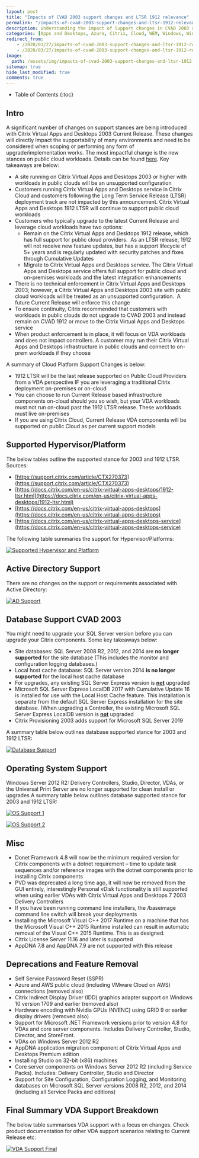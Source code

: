 ```yaml
---
layout: post
title: "Impacts of CVAD 2003 support changes and LTSR 1912 relevance"
permalink: "/impacts-of-cvad-2003-support-changes-and-ltsr-1912-relevance/"
description: Understanding the impact of Support changes in CVAD 2003 and the new relevance of LTSR when thinking about Public Cloud
categories: [Apps and Desktops, Azure, Citrix, Cloud, WEM, Windows, Windows 10, Workspace, XenApp]
redirect_from: 
    - /2020/03/27/impacts-of-cvad-2003-support-changes-and-ltsr-1912-relevance
    - /2020/03/27/impacts-of-cvad-2003-support-changes-and-ltsr-1912-relevance/
image:
  path: /assets/img/impacts-of-cvad-2003-support-changes-and-ltsr-1912-relevance/post_default_image.jpg
sitemap: true
hide_last_modified: true
comments: true
---
```


<!--excerpt-->

-  Table of Contents
{:toc}

## Intro

A significant number of changes on support stances are being introduced with Citrix Virtual Apps and Desktops 2003 Current Release. These changes will directly impact the supportability of many environments and need to be considered when scoping or performing any form of upgrade/implementation works. The most impactful change is the new stances on public cloud workloads. Details can be found [here](https://support.citrix.com/article/CTX270373). Key takeaways are below:

-  A site running on Citrix Virtual Apps and Desktops 2003 or higher with workloads in public clouds will be an unsupported configuration
-  Customers running Citrix Virtual Apps and Desktops service in Citrix Cloud and customers following the Long Term Service Release (LTSR) deployment track are not impacted by this announcement. Citrix Virtual Apps and Desktops 1912 LTSR will continue to support public cloud workloads
-  Customers who typically upgrade to the latest Current Release and leverage cloud workloads have two options:
    -  Remain on the Citrix Virtual Apps and Desktops 1912 release, which has full support for public cloud providers.  As an LTSR release, 1912 will not receive new feature updates, but has a support lifecycle of 5+ years and is regularly updated with security patches and fixes through Cumulative Updates
    -  Migrate to Citrix Virtual Apps and Desktops service. The Citrix Virtual Apps and Desktops service offers full support for public cloud and on-premises workloads and the latest integration enhancements
-  There is no technical enforcement in Citrix Virtual Apps and Desktops 2003; however, a Citrix Virtual Apps and Desktops 2003 site with public cloud workloads will be treated as an unsupported configuration.  A future Current Release will enforce this change
-  To ensure continuity, Citrix recommended that customers with workloads in public clouds do not upgrade to CVAD 2003 and instead remain on CVAD 1912 or move to the Citrix Virtual Apps and Desktops service
-  When product enforcement is in place, it will focus on VDA workloads and does not impact controllers. A customer may run their Citrix Virtual Apps and Desktops infrastructure in public clouds and connect to on-prem workloads if they choose

A summary of Cloud Platform Support Changes is below:

-  1912 LTSR will be the last release supported on Public Cloud Providers from a VDA perspective IF you are leveraging a traditional Citrix deployment on-premises or on-cloud
-  You can choose to run Current Release based infrastructure components on-cloud should you so wish, but your VDA workloads must not run on-cloud past the 1912 LTSR release. These workloads must live on-premises
-  If you are using Citrix Cloud, Current Release VDA components will be supported on public Cloud as per current support models

## Supported Hypervisor/Platform

The below tables outline the supported stance for 2003 and 1912 LTSR. Sources:

-  [https://support.citrix.com/article/CTX270373](https://support.citrix.com/article/CTX270373)
-  [https://docs.citrix.com/en-us/citrix-virtual-apps-desktops/1912-ltsr.html](https://docs.citrix.com/en-us/citrix-virtual-apps-desktops/1912-ltsr.html)
-  [https://docs.citrix.com/en-us/citrix-virtual-apps-desktops](https://docs.citrix.com/en-us/citrix-virtual-apps-desktops)
-  [https://docs.citrix.com/en-us/citrix-virtual-apps-desktops-service](https://docs.citrix.com/en-us/citrix-virtual-apps-desktops-service)

The following table summaries the support for Hypervisor/Platforms:

[![Supported Hypervisor and Platform]({{site.baseurl}}/assets/img/impacts-of-cvad-2003-support-changes-and-ltsr-1912-relevance/SupportedHypervisor.png)]({{site.baseurl}}/assets/img/impacts-of-cvad-2003-support-changes-and-ltsr-1912-relevance/SupportedHypervisor.png)

## Active Directory Support

There are no changes on the support or requirements associated with Active Directory:

[![AD Support]({{site.baseurl}}/assets/img/impacts-of-cvad-2003-support-changes-and-ltsr-1912-relevance/ADSupport.png)]({{site.baseurl}}/assets/img/impacts-of-cvad-2003-support-changes-and-ltsr-1912-relevance/ADSupport.png)

## Database Support CVAD 2003

You might need to upgrade your SQL Server version before you can upgrade your Citrix components. Some key takeaways below:

-  Site databases: SQL Server 2008 R2, 2012, and 2014 are **no longer supported** for the site database (This includes the monitor and configuration logging databases.)
-  Local host cache database: SQL Server version 2014 **is no longer supported** for the local host cache database
-  For upgrades, any existing SQL Server Express version is **<u>not</u>** upgraded
-  Microsoft SQL Server Express LocalDB 2017 with Cumulative Update 16 is installed for use with the Local Host Cache feature. This installation is separate from the default SQL Server Express installation for the site database. (When upgrading a Controller, the existing Microsoft SQL Server Express LocalDB version is **<u>not</u>** upgraded
-  Citrix Provisioning 2003 adds support for Microsoft SQL Server 2019

A summary table below outlines database supported stance for 2003 and 1912 LTSR:

[![Database Support]({{site.baseurl}}/assets/img/impacts-of-cvad-2003-support-changes-and-ltsr-1912-relevance/Database.png)]({{site.baseurl}}/assets/img/impacts-of-cvad-2003-support-changes-and-ltsr-1912-relevance/Database.png)

## Operating System Support

Windows Server 2012 R2: Delivery Controllers, Studio, Director, VDAs, or the Universal Print Server are no longer supported for clean install or upgrades A summary table below outlines database supported stance for 2003 and 1912 LTSR:

[![OS Support 1]({{site.baseurl}}/assets/img/impacts-of-cvad-2003-support-changes-and-ltsr-1912-relevance/OSList1.png)]({{site.baseurl}}/assets/img/impacts-of-cvad-2003-support-changes-and-ltsr-1912-relevance/OSList1.png)

[![OS Support 2]({{site.baseurl}}/assets/img/impacts-of-cvad-2003-support-changes-and-ltsr-1912-relevance/OSList2.png)]({{site.baseurl}}/assets/img/impacts-of-cvad-2003-support-changes-and-ltsr-1912-relevance/OSList2.png)

## Misc

-  Donet Framework 4.8 will now be the minimum required version for Citrix components with a dotnet requirement – time to update task sequences and/or reference images with the dotnet components prior to installing Citrix components
-  PVD was deprecated a long time ago, it will now be removed from the GUI entirely, interestingly Personal vDisk functionality is still supported when using earlier VDAs with Citrix Virtual Apps and Desktops 7 2003 Delivery Controllers
-  If you have been running command line installers, the /baseimage command line switch will break your deployments
-  Installing the Microsoft Visual C++ 2017 Runtime on a machine that has the Microsoft Visual C++ 2015 Runtime installed can result in automatic removal of the Visual C++ 2015 Runtime. This is as designed.
-  Citrix License Server 11.16 and later is supported
-  AppDNA 7.8 and AppDNA 7.9 are not supported with this release

## Deprecations and Feature Removal

-  Self Service Password Reset (SSPR)
-  Azure and AWS public cloud (including VMware Cloud on AWS) connections (removed also)
-  Citrix Indirect Display Driver (IDD) graphics adapter support on Windows 10 version 1709 and earlier (removed also)
-  Hardware encoding with Nvidia GPUs (NVENC) using GRID 9 or earlier display drivers (removed also)
-  Support for Microsoft .NET Framework versions prior to version 4.8 for VDAs and core server components. Includes Delivery Controller, Studio, Director, and StoreFront.
-  VDAs on Windows Server 2012 R2
-  AppDNA application migration component of Citrix Virtual Apps and Desktops Premium edition
-  Installing Studio on 32-bit (x86) machines
-  Core server components on Windows Server 2012 R2 (including Service Packs). Includes: Delivery Controller, Studio and Director
-  Support for Site Configuration, Configuration Logging, and Monitoring databases on Microsoft SQL Server versions 2008 R2, 2012, and 2014 (including all Service Packs and editions)

## Final Summary VDA Support Breakdown

The below table summarises VDA support with a focus on changes. Check product documentation for other VDA support scenarios relating to Current Release etc:

[![VDA Support Final]({{site.baseurl}}/assets/img/impacts-of-cvad-2003-support-changes-and-ltsr-1912-relevance/VDAFinal.png)]({{site.baseurl}}/assets/img/impacts-of-cvad-2003-support-changes-and-ltsr-1912-relevance/VDAFinal.png)